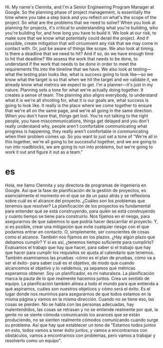 Hi. My name's Clennita, and I'm a Senior Engineering Program Manager at Google. So the planning phase of project management, is essentially the time where you take a step back and you reflect on what's the scope of the project. So what are the problems that we need to solve? When you look at planning for projects, it's critical to understanding what you're building, who you're building for, and how long you have to build it. We look at our risk, to make sure that we know what potentially could derail the project. And if possible, create mitigation that will circumvent any risk that we may come in contact with. Or, just be aware of things like scope. We also look at timing. Is there a deadline that we need to hit? And if so, do we have enough time to hit that deadline? We assess the work that needs to be done, to understand if the work that needs to be done in order to meet the requirements fits into the timeline that we have. We also look at testing—what the testing plan looks like, what is success going to look like—so we know what the target is so that when we hit the target and we validate it, we already know what metrics we expect to get. I'm a planner—it's just in my nature. Planning sets a tone for what we're actually doing together. It creates a sense of team. The planning also aligns everybody, to understand what it is we're all shooting for, what it is our goals are, what success is going to look like. It really is the place where we come together to ensure that we're all on the same page, and we're all going in the same direction. When you don't have that, things get lost. You're not talking to the right people, you have miscommunications, things get delayed and you don't really understand why, people aren't comfortable communicating what progress is happening, they really aren't comfortable in communicating when their problem comes up. So you want to just set a tone of "We're all in this together, we're all going to be successful together, and we are going to run into roadblocks, we are going to run into problems, but we're going to work it out and figure it out as a team."
# es
Hola, me llamo Clennita y soy directora de programas de ingeniería en Google.
Así que la fase de planificación de la gestión de proyectos, es esencialmente el momento en el que se da un paso atrás y se reflexiona sobre cuál es el alcance del proyecto. ¿Cuáles son los problemas que tenemos que resolver?
La planificación de los proyectos es fundamental para entender qué se está construyendo, para quién se está construyendo y cuánto tiempo se tiene para construirlo.
Nos fijamos en el riesgo, para asegurarnos de que sabemos lo que podría hacer descarrilar el proyecto.
Y, si es posible, crear una mitigación que evite cualquier riesgo con el que podamos entrar en contacto. O, simplemente, ser conscientes de cosas como el alcance.
También nos fijamos en los plazos. ¿Hay algún plazo que debamos cumplir? Y si es así, ¿tenemos tiempo suficiente para cumplirlo? Evaluamos el trabajo que hay que hacer, para saber si el trabajo que hay que hacer para cumplir los requisitos se ajusta al calendario que tenemos. También examinamos las pruebas -cómo es el plan de pruebas, cómo va a ser el éxito- para saber cuál es el objetivo, de modo que cuando alcancemos el objetivo y lo validemos, ya sepamos qué métricas esperamos obtener.
Soy un planificador, es mi naturaleza. La planificación marca la pauta de lo que realmente hacemos juntos. Crea un sentido de equipo. La planificación también alinea a todo el mundo para que entienda a qué aspiramos, cuáles son nuestros objetivos y cómo será el éxito. Es el lugar donde nos reunimos para asegurarnos de que todos estamos en la misma página y vamos en la misma dirección. Cuando no se tiene eso, las cosas se pierden. No se habla con las personas adecuadas, hay malentendidos, las cosas se retrasan y no se entiende realmente por qué, la gente no se siente cómoda comunicando los avances que se están produciendo, no se sienten realmente cómodos comunicando cuando surge su problema. Así que hay que establecer un tono de "Estamos todos juntos en esto, todos vamos a tener éxito juntos, y vamos a encontrarnos con obstáculos, vamos a encontrarnos con problemas, pero vamos a trabajar y resolverlo como un equipo".